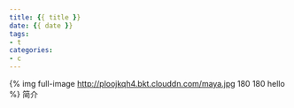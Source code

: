 ```yaml
---
title: {{ title }}
date: {{ date }}
tags:
- t
categories:
- c
---
```

{% img full-image http://ploojkqh4.bkt.clouddn.com/maya.jpg 180 180 hello %}
简介
<!-- more -->

